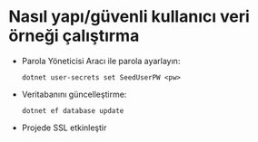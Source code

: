 # <a name="how-to-buildrun-secure-user-data-sample"></a>Nasıl yapı/güvenli kullanıcı veri örneği çalıştırma

* Parola Yöneticisi Aracı ile parola ayarlayın:

  `dotnet user-secrets set SeedUserPW <pw>`

* Veritabanını güncelleştirme:

    `dotnet ef database update`

* Projede SSL etkinleştir